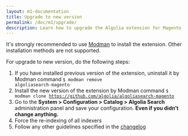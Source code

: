 ```yaml
---
layout: m1-documentation
title: Upgrade to new version
permalink: /doc/m1/upgrade/
description: Learn how to upgrade the Algolia extension for Magento
---
```


It's strongly recommended to use [Modman](https://github.com/colinmollenhour/modman) to install the extension. Other installation methods are not supported.

For upgrade to new version, do the following steps:

1. If you have installed previous version of the extension, uninstall it by Modman command <code>$ modman remove algoliasearch-magento</code>
2. Install the new version of the extension by Modman command <code>$ modman clone https://github.com/algolia/algoliasearch-magento</code>
3. Go to the **System > Configuration > Catalog > Algolia Search** administration panel and save your configuration. **Even if you didn’t change anything.**
4. Force the re-indexing of all indexers
5. Follow any other guidelines specified in the [changelog](https://github.com/algolia/algoliasearch-magento/blob/master/CHANGELOG.md)
